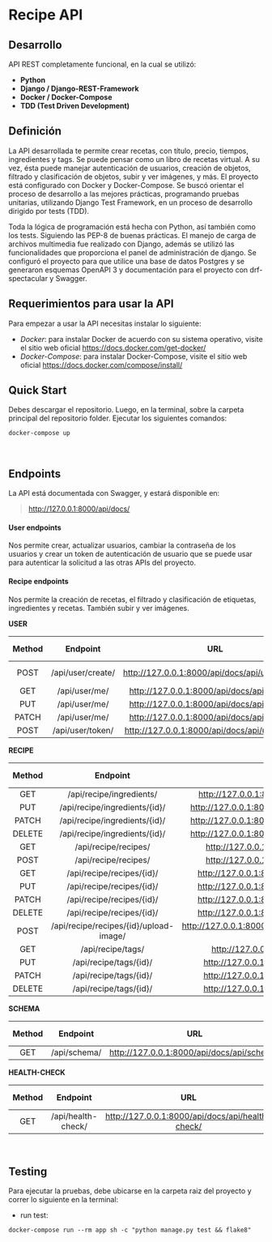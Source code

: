 # Recipe API



## Desarrollo

API REST completamente funcional, en la cual se utilizó:
* **Python**
* **Django / Django-REST-Framework**
* **Docker / Docker-Compose**
* **TDD (Test Driven Development)**



## Definición

La API desarrollada te permite crear recetas, con título, precio, tiempos, ingredientes y tags. Se puede pensar como un libro de recetas virtual. A su vez, ésta puede manejar autenticación de usuarios, creación de objetos, filtrado y clasificación de objetos, subir y ver imágenes, y más. El proyecto está configurado con Docker y Docker-Compose. Se buscó orientar el proceso de desarrollo a las mejores prácticas, programando pruebas unitarias, utilizando Django Test Framework, en un proceso de desarrollo dirigido por tests (TDD). 

Toda la lógica de programación está hecha con Python, así también como los tests. Siguiendo las PEP-8 de buenas prácticas. El manejo de carga de archivos multimedia fue realizado con Django, además se utilizó las funcionalidades que proporciona el panel de administración de django.  Se configuró el proyecto para que utilice una base de datos Postgres y se generaron esquemas OpenAPI 3 y documentación para el proyecto con drf-spectacular y Swagger.



## Requerimientos para usar la API

Para empezar a usar la API necesitas instalar lo siguiente:

* *Docker*: para instalar Docker de acuerdo con su sistema operativo, visite el sitio web oficial https://docs.docker.com/get-docker/
* *Docker-Compose*: para instalar Docker-Compose, visite el sitio web oficial https://docs.docker.com/compose/install/



## Quick Start

Debes descargar el repositorio. Luego, en la terminal, sobre la carpeta principal del repositorio folder. Ejecutar los siguientes comandos:


```console
docker-compose up
```

&nbsp;

## Endpoints

La API está documentada con Swagger, y estará disponible en: 
> http://127.0.0.1:8000/api/docs/


#### User endpoints
Nos permite crear, actualizar usuarios, cambiar la contraseña de los usuarios y crear un token de autenticación de usuario que se puede usar para autenticar la solicitud a las otras APIs del proyecto.
#### Recipe endpoints
Nos permite la creación de recetas, el filtrado y clasificación de etiquetas, ingredientes y recetas. También subir y ver imágenes.



**USER**

| Method      | Endpoint        |                 URL                  | Required body  |
|:-----------:|:---------------:|:------------------------------------:|:--------------:|
|     POST     | /api/user/create/    |http://127.0.0.1:8000/api/docs/api/user/create/    |  Only param   |
|     GET     | /api/user/me/     | http://127.0.0.1:8000/api/docs/api/user/me/     |   Yes           |
|     PUT    | /api/user/me/     | http://127.0.0.1:8000/api/docs/api/user/me/    |   Yes          |
|     PATCH     | /api/user/me/     | http://127.0.0.1:8000/api/docs/api/user/me/    |   Yes          |
|     POST  | /api/user/token/ | http://127.0.0.1:8000/api/docs/api/user/token/ |   Yes   |

**RECIPE**

| Method      | Endpoint        |                 URL                  | Required body  |
|:-----------:|:---------------:|:------------------------------------:|:--------------:|
|     GET     | ​/api​/recipe​/ingredients​/    | http://127.0.0.1:8000/api/docs​/api​/recipe​/ingredients​/   |   Yes   |
|     PUT     | /api/recipe/ingredients/{id}/    | http://127.0.0.1:8000/api/docs/api/recipe/ingredients/{id}/    |   Yes           |
|     PATCH     | /api/recipe/ingredients/{id}/    | http://127.0.0.1:8000/api/docs/api/recipe/ingredients/{id}/    |   Yes           |
|     DELETE     | /api/recipe/ingredients/{id}/    | http://127.0.0.1:8000/api/docs/api/recipe/ingredients/{id}/    |   Yes           |
|     GET    | /api/recipe/recipes/     | http://127.0.0.1:8000/api/docs/api/recipe/recipes/    |   Yes          |
|     POST    | /api/recipe/recipes/    | http://127.0.0.1:8000/api/docs/api/recipe/recipes/    |   Yes          |
|     GET     | /api​/recipe​/recipes​/{id}​/     | http://127.0.0.1:8000/api/docs​/api​/recipe​/recipes​/{id}​/    |   Yes          |
|     PUT     | /api​/recipe​/recipes​/{id}​/     | http://127.0.0.1:8000/api/docs​/api​/recipe​/recipes​/{id}​/    |   Yes          |
|     PATCH     | /api​/recipe​/recipes​/{id}​/     | http://127.0.0.1:8000/api/docs​/api​/recipe​/recipes​/{id}​/    |   Yes          |
|     DELETE     | /api​/recipe​/recipes​/{id}​/     | http://127.0.0.1:8000/api/docs​/api​/recipe​/recipes​/{id}​/    |   Yes          |
|     POST  | /api/recipe/recipes/{id}/upload-image/ | http://127.0.0.1:8000/api/docs/api/recipe/recipes/{id}/upload-image/ |   Yes   |
|     GET  | /api​/recipe​/tags​/ | http://127.0.0.1:8000/api/docs​/api​/recipe​/tags​/ |   Yes   |
|     PUT  | ​/api​/recipe​/tags​/{id}​/ | http://127.0.0.1:8000/api/docs​/api​/recipe​/tags​/{id}​/ |   Yes   |
|     PATCH  | ​/api​/recipe​/tags​/{id}​/ | http://127.0.0.1:8000/api/docs​/api​/recipe​/tags​/{id}​/ |   Yes   |
|     DELETE  | ​/api​/recipe​/tags​/{id}​/ | http://127.0.0.1:8000/api/docs​/api​/recipe​/tags​/{id}​/ |   Yes   |


**SCHEMA**

| Method      | Endpoint        |                 URL                  | Required body  |
|:-----------:|:---------------:|:------------------------------------:|:--------------:|
|     GET     | /api/schema/     |http://127.0.0.1:8000/api/docs/api/schema/    |   No   |


**HEALTH-CHECK**

| Method      | Endpoint        |                 URL                  | Required body  |
|:-----------:|:---------------:|:------------------------------------:|:--------------:|
|     GET     | /api/health-check/   |http://127.0.0.1:8000/api/docs/api/health-check/   |   No   |



&nbsp;


## Testing

Para ejecutar la pruebas, debe ubicarse en la carpeta raiz del proyecto y correr lo siguiente en la terminal:

* run  test:
```console
docker-compose run --rm app sh -c "python manage.py test && flake8"
```
